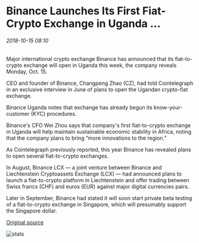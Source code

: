 # Binance Launches Its First Fiat-Crypto Exchange in Uganda ...

###### 2018-10-15 08:10

Major international crypto exchange Binance has announced that its fiat-to-crypto exchange will open in Uganda this week, the company reveals Monday, Oct. 15.

CEO and founder of Binance, Changpeng Zhao (CZ), had told Cointelegraph in an exclusive interview in June of plans to open the Ugandan crypto-fiat exchange.

Binance Uganda notes that exchange has already begun its know-your-customer (KYC) procedures.

Binance's CFO Wei Zhou says that company's first fiat-to-crypto exchange in Uganda will help maintain sustainable economic stability in Africa, noting that the company plans to bring “more innovations to the region.”

As Cointelegraph previously reported, this year Binance has revealed plans to open several fiat-to-crypto exchanges.

In August, Binance LCX — a joint venture between Binance and Liechtenstein Cryptoassets Exchange (LCX) — had announced plans to launch a fiat-to-crypto platform in Liechtenstein and offer trading between Swiss francs (CHF) and euros (EUR) against major digital currencies pairs.

Later in September, Binance had stated it will soon start private beta testing of a fiat-to-crypto exchange in Singapore, which will presumably support the Singapore dollar.

[Original source](https://cointelegraph.com/news/binance-launches-its-first-fiat-crypto-exchange-in-uganda)

![stats](https://c.statcounter.com/11760860/0/a89fa40b/1/ "stats")
